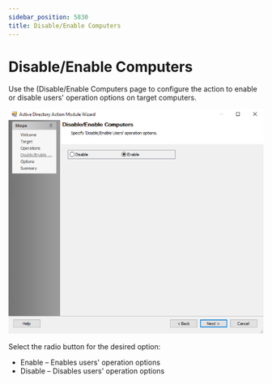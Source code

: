 ```yaml
---
sidebar_position: 5830
title: Disable/Enable Computers
---
```


# Disable/Enable Computers

Use the (Disable/Enable Computers page to configure the action to enable or disable users' operation options on target computers.

![Active Directory Action Module Wizard Disable/Enable Computers page](../../../../../../../../static/images/AccessAnalyzer_12.0/Content/Resources/Images/EnterpriseAuditor/Admin/Action/ActiveDirectory/DisableEnableComputers.png "Active Directory Action Module Wizard Disable/Enable Computers page")

Select the radio button for the desired option:

* Enable – Enables users' operation options
* Disable – Disables users' operation options